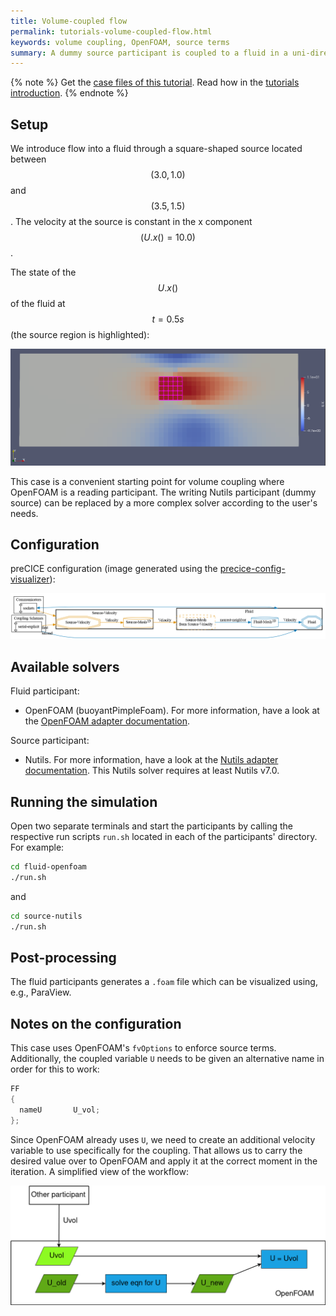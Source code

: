 ```yaml
---
title: Volume-coupled flow
permalink: tutorials-volume-coupled-flow.html
keywords: volume coupling, OpenFOAM, source terms
summary: A dummy source participant is coupled to a fluid in a uni-directional way over a region of the domain. The coupling enforces source terms on that region.
---
```


{% note %}
Get the [case files of this tutorial](https://github.com/precice/tutorials/tree/master/volume-coupled-flow). Read how in the [tutorials introduction](https://www.precice.org/tutorials.html).
{% endnote %}

## Setup

We introduce flow into a fluid through a square-shaped source located between $$ (3.0, 1.0) $$ and $$ (3.5, 1.5) $$. The velocity at the source is constant in the x component $$ (U.x() = 10.0) $$.

The state of the $$ U.x() $$ of the fluid at $$ t = 0.5s $$ (the source region is highlighted):

![Ux](images/tutorials-volume-coupled-flow-Ux.png)

This case is a convenient starting point for volume coupling where OpenFOAM is a reading participant. The writing Nutils participant (dummy source) can be replaced by a more complex solver according to the user's needs.

## Configuration

preCICE configuration (image generated using the [precice-config-visualizer](https://precice.org/tooling-config-visualization.html)):

![preCICE configuration visualization](images/tutorials-volume-coupled-flow-precice-config.png)

## Available solvers

Fluid participant:

* OpenFOAM (buoyantPimpleFoam). For more information, have a look at the [OpenFOAM adapter documentation](https://precice.org/adapter-openfoam-overview.html).

Source participant:

* Nutils. For more information, have a look at the [Nutils adapter documentation](https://www.precice.org/adapter-nutils.html). This Nutils solver requires at least Nutils v7.0.

## Running the simulation

Open two separate terminals and start the participants by calling the respective run scripts `run.sh` located in each of the participants' directory. For example:

```bash
cd fluid-openfoam
./run.sh
```

and

```bash
cd source-nutils
./run.sh
```

## Post-processing

The fluid participants generates a `.foam` file which can be visualized using, e.g., ParaView.

## Notes on the configuration

This case uses OpenFOAM's `fvOptions` to enforce source terms. Additionally, the coupled variable `U` needs to be given an alternative name in order for this to work:

```C++
FF
{
  nameU       U_vol;
};
```

Since OpenFOAM already uses `U`, we need to create an additional velocity variable to use specifically for the coupling. That allows us to carry the desired value over to OpenFOAM and apply it at the correct moment in the iteration. A simplified view of the workflow:

![reading-config](images/tutorials-volume-coupled-flow-config.png)
